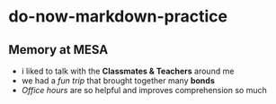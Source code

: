# do-now-markdown-practice

## Memory at MESA

- i liked to talk with the **Classmates & Teachers** around me
- we had a *fun trip* that brought together many **bonds**
- *Office hours* are so helpful and improves comprehension so much
